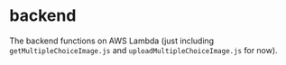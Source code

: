 # backend
The backend functions on AWS Lambda (just including `getMultipleChoiceImage.js` and `uploadMultipleChoiceImage.js` for now).
